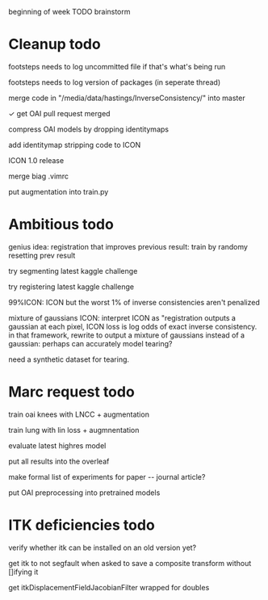 beginning of week TODO brainstorm

# Cleanup todo

footsteps needs to log uncommitted file if that's what's being run

footsteps needs to log version of packages (in seperate thread)

merge code in "/media/data/hastings/InverseConsistency/" into master

✓ get OAI pull request merged



compress OAI models by dropping identitymaps

add identitymap stripping code to ICON

ICON 1.0 release

merge biag .vimrc

put augmentation into train.py

# Ambitious todo

genius idea: registration that improves previous result: train by randomy resetting prev result

try segmenting latest kaggle challenge

try registering latest kaggle challenge

99%ICON: ICON but the worst 1% of inverse consistencies aren't penalized

mixture of gaussians ICON:
	interpret ICON as "registration outputs a gaussian at each pixel, ICON loss is log odds of exact inverse consistency. 
	in that framework, rewrite to output a mixture of gaussians instead of a gaussian: perhaps can accurately model tearing?

need a synthetic dataset for tearing.

# Marc request todo

train oai knees with LNCC + augmentation

train lung with lin loss + augmnentation

evaluate latest highres model

put all results into the overleaf

make formal list of experiments for paper -- journal article?

put OAI preprocessing into pretrained models


# ITK deficiencies todo

verify whether itk can be installed on an old version yet?

get itk to not segfault when asked to save a composite transform without []ifying it

get itkDisplacementFieldJacobianFilter wrapped for doubles



 

